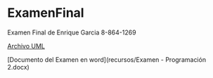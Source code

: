 # ExamenFinal
 Examen Final de Enrique Garcia 8-864-1269

[Archivo UML ](recursos/examen_uml.gif)

[Documento del Examen en word](recursos/Examen - Programación 2.docx)
